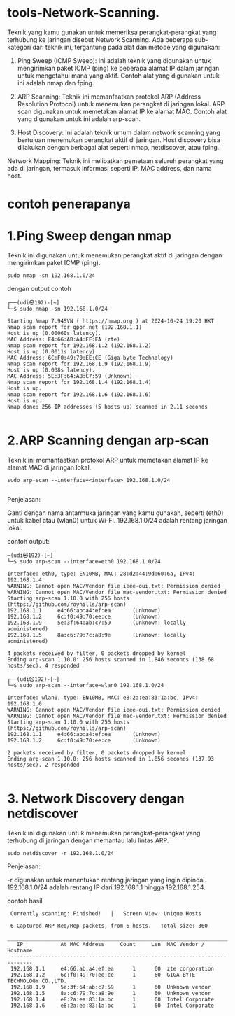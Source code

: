# tools-Network-Scanning.

Teknik yang kamu gunakan untuk memeriksa perangkat-perangkat yang terhubung ke jaringan disebut Network Scanning. Ada beberapa sub-kategori dari teknik ini, tergantung pada alat dan metode yang digunakan:

  1.  Ping Sweep (ICMP Sweep): Ini adalah teknik yang digunakan untuk mengirimkan paket ICMP (ping) ke beberapa alamat IP dalam jaringan untuk mengetahui mana yang aktif. Contoh alat yang digunakan untuk ini adalah nmap dan fping.

   2. ARP Scanning: Teknik ini memanfaatkan protokol ARP (Address Resolution Protocol) untuk menemukan perangkat di jaringan lokal. ARP scan digunakan untuk memetakan alamat IP ke alamat MAC. Contoh alat yang digunakan untuk ini adalah arp-scan.
   3. Host Discovery: Ini adalah teknik umum dalam network scanning yang bertujuan menemukan perangkat aktif di jaringan. Host discovery bisa dilakukan dengan berbagai alat seperti nmap, netdiscover, atau fping.

   Network Mapping: Teknik ini melibatkan pemetaan seluruh perangkat yang ada di jaringan, termasuk informasi seperti IP, MAC address, dan nama host.

# contoh penerapanya 

 
# 1.Ping Sweep dengan nmap

Teknik ini digunakan untuk menemukan perangkat aktif di jaringan dengan mengirimkan paket ICMP (ping).
````
sudo nmap -sn 192.168.1.0/24

````

dengan output contoh 
````
┌──(udi㉿192)-[~]
└─$ sudo nmap -sn 192.168.1.0/24

Starting Nmap 7.94SVN ( https://nmap.org ) at 2024-10-24 19:20 HKT
Nmap scan report for gpon.net (192.168.1.1)
Host is up (0.00060s latency).
MAC Address: E4:66:AB:A4:EF:EA (zte)
Nmap scan report for 192.168.1.2 (192.168.1.2)
Host is up (0.0011s latency).
MAC Address: 6C:F0:49:70:EE:CE (Giga-byte Technology)
Nmap scan report for 192.168.1.9 (192.168.1.9)
Host is up (0.038s latency).
MAC Address: 5E:3F:64:AB:C7:59 (Unknown)
Nmap scan report for 192.168.1.4 (192.168.1.4)
Host is up.
Nmap scan report for 192.168.1.6 (192.168.1.6)
Host is up.
Nmap done: 256 IP addresses (5 hosts up) scanned in 2.11 seconds
                                                                      
````
# 2.ARP Scanning dengan arp-scan

Teknik ini memanfaatkan protokol ARP untuk memetakan alamat IP ke alamat MAC di jaringan lokal.

````
sudo arp-scan --interface=<interface> 192.168.1.0/24


````

Penjelasan:

   Ganti <interface> dengan nama antarmuka jaringan yang kamu gunakan, seperti (eth0) untuk kabel atau (wlan0) untuk Wi-Fi.
   192.168.1.0/24 adalah rentang jaringan lokal.
    
 contoh output:
 ````
─(udi㉿192)-[~]
└─$ sudo arp-scan --interface=eth0 192.168.1.0/24 

Interface: eth0, type: EN10MB, MAC: 28:d2:44:9d:60:6a, IPv4: 192.168.1.4
WARNING: Cannot open MAC/Vendor file ieee-oui.txt: Permission denied
WARNING: Cannot open MAC/Vendor file mac-vendor.txt: Permission denied
Starting arp-scan 1.10.0 with 256 hosts (https://github.com/royhills/arp-scan)
192.168.1.1     e4:66:ab:a4:ef:ea       (Unknown)
192.168.1.2     6c:f0:49:70:ee:ce       (Unknown)
192.168.1.9     5e:3f:64:ab:c7:59       (Unknown: locally administered)
192.168.1.5     8a:c6:79:7c:a8:9e       (Unknown: locally administered)

4 packets received by filter, 0 packets dropped by kernel
Ending arp-scan 1.10.0: 256 hosts scanned in 1.846 seconds (138.68 hosts/sec). 4 responded
                                                                                 
┌──(udi㉿192)-[~]
└─$ sudo arp-scan --interface=wlan0 192.168.1.0/24

Interface: wlan0, type: EN10MB, MAC: e8:2a:ea:83:1a:bc, IPv4: 192.168.1.6
WARNING: Cannot open MAC/Vendor file ieee-oui.txt: Permission denied
WARNING: Cannot open MAC/Vendor file mac-vendor.txt: Permission denied
Starting arp-scan 1.10.0 with 256 hosts (https://github.com/royhills/arp-scan)
192.168.1.1     e4:66:ab:a4:ef:ea       (Unknown)
192.168.1.2     6c:f0:49:70:ee:ce       (Unknown)

2 packets received by filter, 0 packets dropped by kernel
Ending arp-scan 1.10.0: 256 hosts scanned in 1.856 seconds (137.93 hosts/sec). 2 responded
                                                                      
````

# 3. Network Discovery dengan netdiscover
  Teknik ini digunakan untuk menemukan perangkat-perangkat yang terhubung di jaringan dengan memantau lalu lintas ARP.
````
sudo netdiscover -r 192.168.1.0/24

````
Penjelasan:

   -r digunakan untuk menentukan rentang jaringan yang ingin dipindai.
   192.168.1.0/24 adalah rentang IP dari 192.168.1.1 hingga 192.168.1.254.

contoh hasil 
````
 Currently scanning: Finished!   |   Screen View: Unique Hosts                  
                                                                                
 6 Captured ARP Req/Rep packets, from 6 hosts.   Total size: 360                
 _____________________________________________________________________________
   IP            At MAC Address     Count     Len  MAC Vendor / Hostname      
 -----------------------------------------------------------------------------
 192.168.1.1     e4:66:ab:a4:ef:ea      1      60  zte corporation              
 192.168.1.2     6c:f0:49:70:ee:ce      1      60  GIGA-BYTE TECHNOLOGY CO.,LTD.
 192.168.1.9     5e:3f:64:ab:c7:59      1      60  Unknown vendor               
 192.168.1.5     8a:c6:79:7c:a8:9e      1      60  Unknown vendor               
 192.168.1.4     e8:2a:ea:83:1a:bc      1      60  Intel Corporate              
 192.168.1.6     e8:2a:ea:83:1a:bc      1      60  Intel Corporate              
         
````

  
